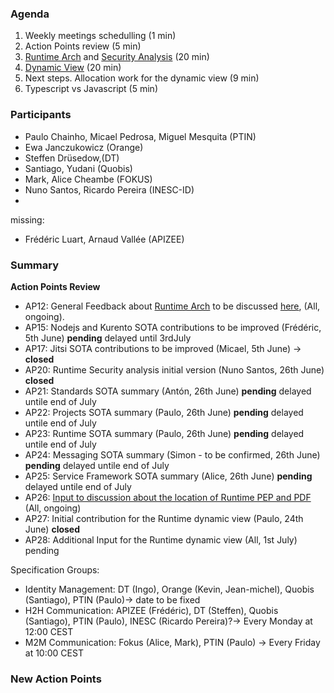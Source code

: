 ### Agenda

1. Weekly meetings schedulling (1 min)
1. Action Points review (5 min)
1. [Runtime Arch](../specs/runtime/runtime-architecture.md) and [Security Analysis](../specs/runtime/securityanalysis.md) (20 min)
1. [Dynamic View](../specs/runtime/dynamic-view) (20 min)
1. Next steps. Allocation work for the dynamic view (9 min)
1. Typescript vs Javascript (5 min)

### Participants

* Paulo Chainho, Micael Pedrosa, Miguel Mesquita  (PTIN)
* Ewa Janczukowicz (Orange)
* Steffen Drüsedow,(DT)
* Santiago, Yudani (Quobis)
* Mark, Alice Cheambe (FOKUS)
* Nuno Santos, Ricardo Pereira (INESC-ID)
* 
missing:
* Frédéric Luart, Arnaud Vallée (APIZEE)

### Summary

**Action Points Review**
* AP12: General Feedback about [Runtime Arch](../specs/runtime/runtime-architecture.md) to be discussed [here](https://github.com/reTHINK-project/core-framework/issues/41), (All, ongoing).
* AP15: Nodejs and Kurento SOTA contributions to be improved (Frédéric, 5th June) **pending** delayed until 3rdJuly
* AP17: Jitsi SOTA contributions to be improved (Micael, 5th June) -> **closed**
* AP20: Runtime Security analysis initial version (Nuno Santos, 26th June) **closed**
* AP21: Standards SOTA summary (Antón, 26th June) **pending** delayed untile end of July
* AP22: Projects SOTA summary (Paulo, 26th June) **pending** delayed untile end of July
* AP23: Runtime SOTA summary (Paulo, 26th June) **pending** delayed untile end of July
* AP24: Messaging SOTA summary (Simon - to be confirmed, 26th June) **pending** delayed untile end of July
* AP25: Service Framework SOTA summary (Alice, 26th June) **pending** delayed untile end of July
* AP26: [Input to discussion about the location of Runtime PEP and PDF](https://github.com/reTHINK-project/core-framework/issues/45) (All, ongoing)
* AP27: Initial contribution for the Runtime dynamic view (Paulo, 24th June) **closed**
* AP28: Additional Input for the Runtime dynamic view (All, 1st July) pending

Specification Groups:
* Identity Management: DT (Ingo), Orange (Kevin, Jean-michel), Quobis (Santiago), PTIN (Paulo)-> date to be fixed
* H2H Communication: APIZEE (Frédéric), DT (Steffen), Quobis (Santiago), PTIN (Paulo), INESC (Ricardo Pereira)?-> Every Monday at 12:00 CEST
* M2M Communication: Fokus (Alice, Mark), PTIN (Paulo) -> Every Friday at 10:00 CEST
 

### New Action Points


